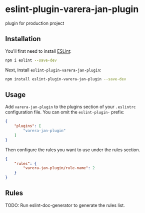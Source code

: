 # eslint-plugin-varera-jan-plugin

plugin for production project

## Installation

You'll first need to install [ESLint](https://eslint.org/):

```sh
npm i eslint --save-dev
```

Next, install `eslint-plugin-varera-jan-plugin`:

```sh
npm install eslint-plugin-varera-jan-plugin --save-dev
```

## Usage

Add `varera-jan-plugin` to the plugins section of your `.eslintrc` configuration file. You can omit the `eslint-plugin-` prefix:

```json
{
    "plugins": [
        "varera-jan-plugin"
    ]
}
```


Then configure the rules you want to use under the rules section.

```json
{
    "rules": {
        "varera-jan-plugin/rule-name": 2
    }
}
```

## Rules

<!-- begin auto-generated rules list -->
TODO: Run eslint-doc-generator to generate the rules list.
<!-- end auto-generated rules list -->


